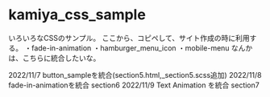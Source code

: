 # kamiya_css_sample
いろいろなCSSのサンプル。
ここから、コピペして、サイト作成の時に利用する。
・fade-in-animation
・hamburger_menu_icon
・mobile-menu
なんかは、こちらに統合したいな。

2022/11/7 button_sampleを統合(section5.html,_section5.scss追加)
2022/11/8 fade-in-animationを統合 section6
2022/11/9 Text Animation を統合 section7
